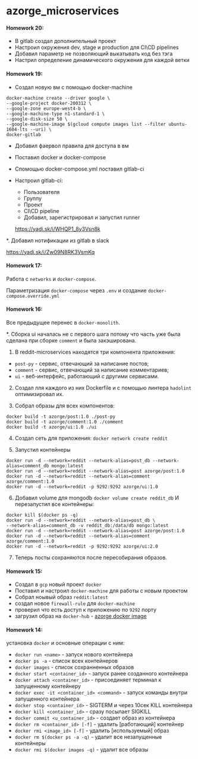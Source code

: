 # azorge_microservices
#### Homework 20:
- В gitlab создал дополнительный проект
- Настроил окружения dev, stage и production для CI\CD pipelines
- Добавил параметр не позволяющий выкатывать код без тэга
- Настрил определение динамического окружения для каждой ветки

#### Homework 19:
- Создал новую вм с помощью docker-machine

```
docker-machine create --driver google \
--google-project docker-200312 \
--google-zone europe-west4-b \
--google-machine-type n1-standard-1 \
--google-disk-size 50 \
--google-machine-image $(gcloud compute images list --filter ubuntu-1604-lts --uri) \
docker-gitlab
```
 - Добавил фаервол правила для доступа в вм
 - Поставил docker и docker-compose
 - Спомощью  docker-compose.yml поставил gitlab-ci
 - Настроил gitlab-ci: 
 	- Пользователя
 	- Группу
 	- Проект
 	- CI\CD pipeline
 	- Добавил, зарегистрировал и запустил runner

 	https://yadi.sk/i/WHQP1_8y3Vsn8k

 *. Добавил нотификации из gitlab в slack

 https://yadi.sk/i/Zw09N8RK3VsmKq

#### Homework 17:
Работа с `networks` и `docker-compose`.

Параметризация `docker-compose` через `.env` и создание `docker-compose.override.yml`

#### Homework 16:
Все предыдущее перенес в `docker-monolith`.

*. Cборка ui началась не с первого шага потому что часть уже была сделана при сборке `comment` и была закэширована.

1. В reddit-microservices находятся три компонента приложения:
- `post-py` - сервис, отвечающий за написание постов;
- `comment` - сервис, отвечающий за написание комментариев;
- `ui` - веб-интерфейс, работающий с другими сервисами.

2. Создал лля каждого из них Dockerfile и с помощью линтера `hadolint` оптимизировал их. 

3. Собрал образы для всех компонентов:
```
docker build -t azorge/post:1.0 ./post-py
docker build -t azorge/comment:1.0 ./comment
docker build -t azorge/ui:1.0 ./ui
```

4. Создап сеть для приложения:
`docker network create reddit`

5. Запустил контейнеры
```
docker run -d --network=reddit --network-alias=post_db --network-alias=comment_db mongo:latest
docker run -d --network=reddit --network-alias=post azorge/post:1.0
docker run -d --network=reddit --network-alias=comment azorge/comment:1.0
docker run -d --network=reddit -p 9292:9292 azorge/ui:1.0
```

6. Добавил volume для mongodb
`docker volume create reddit_db`
И перезапустил все контейнеры:
```
docker kill $(docker ps -q)
docker run -d --network=reddit --network-alias=post_db \
--network-alias=comment_db -v reddit_db:/data/db mongo:latest
docker run -d --network=reddit --network-alias=post azorge/post:1.0
docker run -d --network=reddit --network-alias=comment azorge/comment:1.0
docker run -d --network=reddit -p 9292:9292 azorge/ui:2.0
```
7. Теперь посты сохраняются после пересобирания образов.

#### Homework 15:
- Создал в `gcp` новый проект `docker`
- Поставил и настроил `docker-machine` для работы с новым проектом
- Собрал ноывый образ `reddit:latest`
- создал новое `firewall-rule` для `docker-machine`
- проверил что есть доступ к приложению по `9292` порту
- загрузил образ на `docker-hub` -  [azorge docker image](https://goo.gl/dARdGE)


#### Homework 14:

установка `docker` и основные операции с ним:
- `docker run <name>` - запуск нового контейнера
- `docker ps -a` - список всех контейнеров
- `docker images` - список сохранненных образов
- `docker start <container_id>` - запуск ранее созданного контейнера
- `docker attach <container_id>` - присоединяет терминал к запущенному контейнеру
- `docker exec -it <container_id> <command>` - запуск команды внутри запущенного контейнера
- `docker stop <container_id>` - SIGTERM и через 10сек KILL контейнера 
- `docker kill <container_id>` - сразу посылает SIGKILL
- `docker commit <u_container_id>` - создает образ из контейнера
- `docker rm <container_id> [-f]` - удалить [работающий] контейнер
- `docker rmi <image_id> [-f]` - удалить [используемый] образ
- `docker rm $(docker ps -a -q)` - удалит все незапущенные контейнеры
- `docker rmi $(docker images -q)` - удалит все образы
